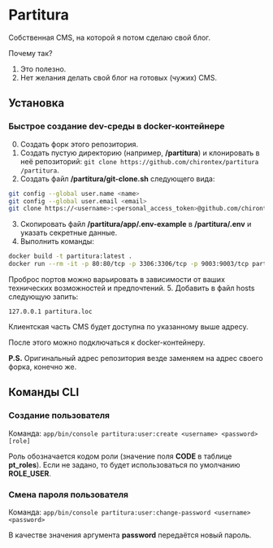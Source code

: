 # Partitura
Собственная CMS, на которой я потом сделаю свой блог.

Почему так?
1. Это полезно.
2. Нет желания делать свой блог на готовых (чужих) CMS.

## Установка

### Быстрое создание dev-среды в docker-контейнере

0. Создать форк этого репозитория.
1. Создать пустую директорию (например, __/partitura__) и клонировать в неё репозиторий: `git clone https://github.com/chirontex/partitura /partitura`.
2. Создать файл __/partitura/git-clone.sh__ следующего вида:
```bash
git config --global user.name <name>
git config --global user.email <email>
git clone https://<username>:<personal_access_token>@github.com/chirontex/partitura /www
```
3. Скопировать файл __/partitura/app/.env-example__ в __/partitura/.env__ и указать секретные данные.
4. Выполнить команды:
```bash
docker build -t partitura:latest .
docker run --rm -it -p 80:80/tcp -p 3306:3306/tcp -p 9003:9003/tcp partitura:latest
```
Проброс портов можно варьировать в зависимости от ваших технических возможностей и предпочтений.
5. Добавить в файл hosts следующую запить:
```
127.0.0.1 partitura.loc
```
Клиентская часть CMS будет доступна по указанному выше адресу.

После этого можно подключаться к docker-контейнеру.

__P.S.__ Оригинальный адрес репозитория везде заменяем на адрес своего форка, конечно же.

## Команды CLI

### Создание пользователя

Команда: `app/bin/console partitura:user:create <username> <password> [role]`

Роль обозначается кодом роли (значение поля __CODE__ в таблице __pt_roles__). Если не задано, то будет использоваться по умолчанию __ROLE_USER__.

### Смена пароля пользователя

Команда: `app/bin/console partitura:user:change-password <username> <password>`

В качестве значения аргумента __password__ передаётся новый пароль.
